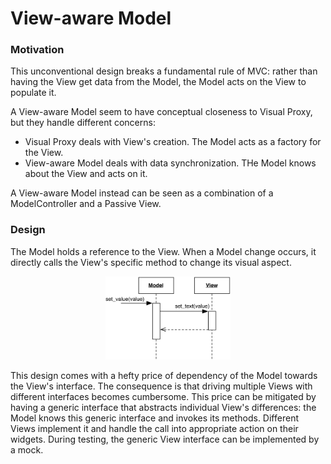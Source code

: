 # View-aware Model

### Motivation

This unconventional design breaks a fundamental rule of MVC: 
rather than having the View get data from the Model, the Model 
acts on the View to populate it.

A View-aware Model seem to have conceptual closeness to Visual Proxy,
but they handle different concerns: 
- Visual Proxy deals with View's creation. The Model acts as a 
  factory for the View. 
- View-aware Model deals with data synchronization. THe Model knows
  about the View and acts on it.

A View-aware Model instead can be seen as a combination of a 
ModelController and a Passive View.

### Design

The Model holds a reference to the View. When a Model change occurs, 
it directly calls the View's specific method to change its visual aspect.

<p align="center">
    <img src="images/view_aware_model/view_aware_model.png" width="200" />
</p>

This design comes with a hefty price of dependency of the Model 
towards the View's interface. The consequence is that driving multiple 
Views with different interfaces becomes cumbersome. 
This price can be mitigated by having a generic interface that 
abstracts individual View's differences: the Model knows this generic 
interface and invokes its methods. Different Views implement it and 
handle the call into appropriate action on their widgets. During testing, 
the generic View interface can be implemented by a mock.
